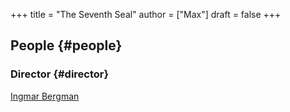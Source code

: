 +++
title = "The Seventh Seal"
author = ["Max"]
draft = false
+++

## People {#people}


### Director {#director}

[Ingmar Bergman](20210708230343-ingmar_bergman.md)
